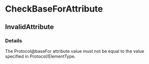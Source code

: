 ﻿---  
uid: Validator_1_30_1  
---

# CheckBaseForAttribute

## InvalidAttribute

### Details

The Protocol@baseFor attribute value must not be equal to the value specified in Protocol\/ElementType.
